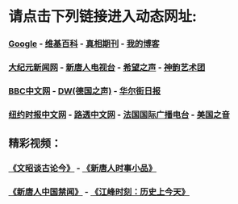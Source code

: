 # 请点击下列链接进入动态网址:

###  [Google](http://45.77.19.212:8888/search?q=425事件) - [维基百科](http://45.77.19.212:8100/wiki/喬高-麥塔斯調查報告) - [真相期刊](http://45.77.19.212:8300/display.aspx?category_id=3&zhuanti_id=2) - [我的博客](http://45.77.19.212:10000/)

### [大纪元新闻网](http://45.77.19.212:10080) - [新唐人电视台](http://45.77.19.212:8000) - [希望之声](http://45.77.19.212:8200) - [神韵艺术团](http://45.77.19.212:8000/xtr/gb/prog673.html) 

### [BBC中文网](http://45.77.19.212:9100/zhongwen) - [DW(德国之声)](http://45.77.19.212:9200/zh/在线报导/s-9058?&zhongwen=simp) - [华尔街日报](http://45.77.19.212:9300) 

### [纽约时报中文网](http://45.77.19.212:9400) - [路透中文网](http://45.77.19.212:9500/) - [法国国际广播电台](http://45.77.19.212:9600/) - [美国之音](http://45.77.19.212:9700/) 


## 精彩视频：
### [《文昭谈古论今》](https://github.com/gfw-breaker/wenzhao/blob/master/README.md?a01) - [《新唐人时事小品》](https://github.com/gfw-breaker/ntdtv-comedy/blob/master/README.md?a01) 

### [《新唐人中国禁闻》](https://github.com/gfw-breaker/ntdtv-news/blob/master/README.md?a01) - [《江峰时刻：历史上今天》](https://github.com/gfw-breaker/today-in-history/blob/master/README.md) 

